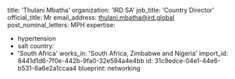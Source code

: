 title: 'Thulani Mbatha'
organization: 'IRD SA'
job_title: 'Country Director'
official_title: Mr
email_address: thulani.mbatha@ird.global
post_nominal_letters: MPH
expertise:
  - hypertension
  - salt
country:
  - 'South Africa'
works_in: 'South Africa, Zimbabwe and Nigeria'
import_id: 8441d1d6-7f0e-442b-9fa0-32e594a4e4bb
id: 31c9edce-04e1-44e6-b531-6a6e2a1ccaa4
blueprint: networking
